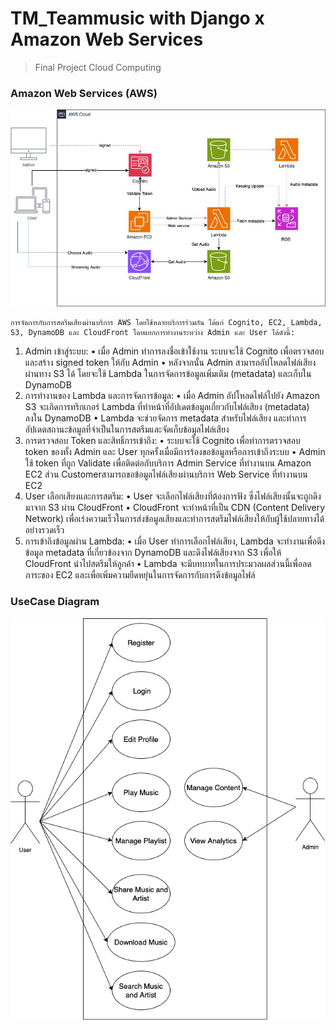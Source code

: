 # TM_Teammusic with Django x Amazon Web Services
> Final Project Cloud Computing

### Amazon Web Services (AWS)

![AWS](image/awscloud.jpg)

    การจัดการกับการสตรีมเสียงผ่านบริการ AWS โดยใช้หลายบริการร่วมกัน ได้แก่ Cognito, EC2, Lambda, S3, DynamoDB และ CloudFront โดยแยกการทำงานระหว่าง Admin และ User ได้ดังนี้:
1. Admin เข้าสู่ระบบ:
•	เมื่อ Admin ทำการลงชื่อเข้าใช้งาน ระบบจะใช้ Cognito เพื่อตรวจสอบและสร้าง signed token ให้กับ Admin
•	หลังจากนั้น Admin สามารถอัปโหลดไฟล์เสียงผ่านทาง S3 ได้ โดยจะใช้ Lambda ในการจัดการข้อมูลเพิ่มเติม (metadata) และเก็บใน DynamoDB
2. การทำงานของ Lambda และการจัดการข้อมูล:
•	เมื่อ Admin อัปโหลดไฟล์ไปยัง Amazon S3 จะเกิดการทริกเกอร์ Lambda ที่ทำหน้าที่อัปเดตข้อมูลเกี่ยวกับไฟล์เสียง (metadata) ลงใน DynamoDB
•	Lambda จะช่วยจัดการ metadata สำหรับไฟล์เสียง และทำการอัปเดตสถานะข้อมูลที่จำเป็นในการสตรีมและจัดเก็บข้อมูลไฟล์เสียง
 
3. การตรวจสอบ Token และสิทธิ์การเข้าถึง:
•	ระบบจะใช้ Cognito เพื่อทำการตรวจสอบ token ของทั้ง Admin และ User ทุกครั้งเมื่อมีการร้องขอข้อมูลหรือการเข้าถึงระบบ
•	Admin ใช้ token ที่ถูก Validate เพื่อติดต่อกับบริการ Admin Service ที่ทำงานบน Amazon EC2 ส่วน Customerสามารถขอข้อมูลไฟล์เสียงผ่านบริการ Web Service ที่ทำงานบน EC2
4. User เลือกเสียงและการสตรีม:
•	User จะเลือกไฟล์เสียงที่ต้องการฟัง ซึ่งไฟล์เสียงนั้นจะถูกดึงมาจาก S3 ผ่าน CloudFront
•	CloudFront จะทำหน้าที่เป็น CDN (Content Delivery Network) เพื่อเร่งความเร็วในการส่งข้อมูลเสียงและทำการสตรีมไฟล์เสียงให้กับผู้ใช้ปลายทางได้อย่างรวดเร็ว
5. การเข้าถึงข้อมูลผ่าน Lambda:
•	เมื่อ User ทำการเลือกไฟล์เสียง, Lambda จะทำงานเพื่อดึงข้อมูล metadata ที่เกี่ยวข้องจาก DynamoDB และดึงไฟล์เสียงจาก S3 เพื่อให้ CloudFront นำไปสตรีมให้ลูกค้า
•	Lambda จะมีบทบาทในการประมวลผลส่วนนี้เพื่อลดภาระของ EC2 และเพื่อเพิ่มความยืดหยุ่นในการจัดการกับการดึงข้อมูลไฟล์

### UseCase Diagram

![usecase diagram](image/usecase.png)